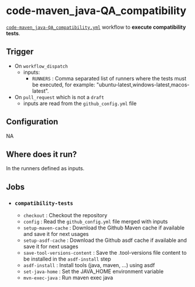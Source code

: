 # code-maven_java-QA_compatibility

[`code-maven_java-QA_compatibility.yml`](../code-maven_java-QA_compatibility.yml) workflow to **execute compatibility tests**.

## Trigger

* On `workflow_dispatch`
  * inputs:
    * `RUNNERS` : Comma separated list of runners where the tests must be executed, for example: "ubuntu-latest,windows-latest,macos-latest".
* On `pull_request` which is not a `draft`
  * inputs are read from the `github_config.yml` file

## Configuration

NA

## Where does it run?

In the runners defined as inputs.

## Jobs

* ### `compatibility-tests`
  * `checkout` : Checkout the repository
  * `config` : Read the `github_config.yml` file merged with inputs
  * `setup-maven-cache` : Download the Github Maven cache if available and save it for next usages
  * `setup-asdf-cache` : Download the Github asdf cache if available and save it for next usages
  * `save-tool-versions-content` : Save the .tool-versions file content to be installed in the `asdf-install` step
  * `asdf-install` : Install tools (java, maven, ...) using asdf
  * `set-java-home` : Set the JAVA_HOME environment variable
  * `mvn-exec-java` : Run maven exec java

